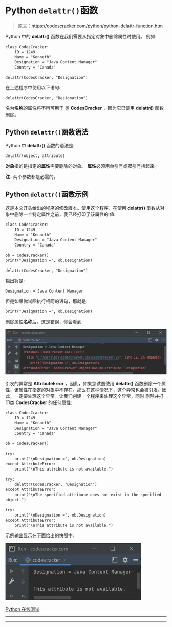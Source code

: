 # Python `delattr()`函数

> 原文：<https://codescracker.com/python/python-delattr-function.htm>

Python 中的 **delattr()** 函数在我们需要从指定对象中删除属性时使用。 例如:

```
class CodesCracker:
    ID = 1249
    Name = "Kenneth"
    Designation = "Java Content Manager"
    Country = "Canada"

delattr(CodesCracker, "Designation")
```

在上述程序中使用以下语句:

```
delattr(CodesCracker, "Designation")
```

名为**名称**的属性将不再可用于 [类](/python/python-classes-objects.htm) **CodesCracker** ，因为它已使用 **delattr()** 函数删除。

## Python `delattr()`函数语法

Python 中 **delattr()** 函数的语法是:

```
delattr(object, attribute)
```

**对象**指的是指定的**属性**需要删除的对象。 **属性**必须用单引号或双引号括起来。

**注-** 两个参数都是必需的。

## Python `delattr()`函数示例

这是本文开头给出的程序的修改版本。使用这个程序，在使用 **delattr()** 函数从对象中删除一个特定属性之前，我已经打印了该属性的 值:

```
class CodesCracker:
    ID = 1249
    Name = "Kenneth"
    Designation = "Java Content Manager"
    Country = "Canada"

ob = CodesCracker()
print("Designation =", ob.Designation)

delattr(CodesCracker, "Designation")
```

输出将是:

```
Designation = Java Content Manager
```

但是如果你试图执行相同的语句，那就是:

```
print("Designation =", ob.Designation)
```

删除属性**名称**后。这是错误，你会看到:

![python delattr function](img/3031455f3948b28d2bd23c48a75fa95a.png)

引发的异常是 **AttributeError** ，因此，如果您试图使用 **delattr()** 函数删除一个属性，该属性在指定的对象中不存在。那么在这种情况下，这个异常也会被引发。因此，一定要处理这个异常。让我们创建一个程序来处理这个异常，同时 删除并打印类 **CodesCracker** 的任何属性:

```
class CodesCracker:
    ID = 1249
    Name = "Kenneth"
    Designation = "Java Content Manager"
    Country = "Canada"

ob = CodesCracker()

try:
    print("\nDesignation =", ob.Designation)
except AttributeError:
    print("\nThis attribute is not available.")

try:
    delattr(CodesCracker, "Designation")
except AttributeError:
    print("\nThe specified attribute does not exist in the specified object.")

try:
    print("\nDesignation =", ob.Designation)
except AttributeError:
    print("\nThis attribute is not available.")
```

示例输出显示在下面给出的快照中:

![python delattr function example](img/50fdb0ad1278bd8328da64884467de6f.png)

[Python 在线测试](/exam/showtest.php?subid=10)

* * *

* * *